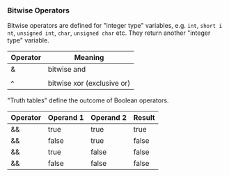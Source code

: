 ### Bitwise Operators

Bitwise operators are defined for "integer type" variables, e.g. `int`, `short i
nt`, `unsigned int`, `char`, `unsigned char` etc.  They return another "integer type" variable.

|   Operator    |   Meaning   |
|---------------|-------------|
|   &           |     bitwise and     |
|   |          |     bitwise or      |
|   ^          |     bitwise xor (exclusive or)      |

"Truth tables" define the outcome of Boolean operators.

|   Operator    |   Operand 1   | Operand 2 |  Result |
|---------------|---------------|-----------|---------|
|     &&        |   true        |  true     |  true   |
|     &&        |   false       |  true     |  false  |
|     &&        |   true        |  false    |  false  |
|     &&        |   false       |  false    |  false  |


